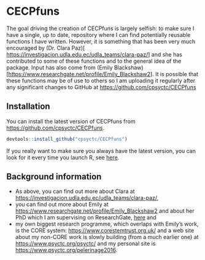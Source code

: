 
<!-- README.md is generated from README.Rmd. Please edit that file -->

# CECPfuns

<!-- badges: start -->
<!-- badges: end -->

The goal driving the creation of CECPfuns is largely selfish: to make
sure I have a single, up to date, repository where I can find
potentially reusable functions I have written. However, it is something
that has been very much encouraged by (Dr. Clara Paz)\[
<https://investigacion.udla.edu.ec/udla_teams/clara-paz/>\] and she has
contributed to some of these functions and to the general idea of the
package. Input has also come from (Emily
Blackshaw)\[<https://www.researchgate.net/profile/Emily_Blackshaw2>\].
It is possible that these functions may be of use to others so I am
uploading it regularly after any significant changes to GitHub at
<https://github.com/cpsyctc/CECPfuns>

## Installation

You can install the latest version of CECPfuns from
<https://github.com/cpsyctc/CECPfuns>.

``` r
devtools::install_github("cpsyctc/CECPfuns")
```

If you really want to make sure you always have the latest version, you
can look for it every time you launch R, see
[here](https://www.psyctc.org/Rblog/posts/2021-02-10-making-my-first-usable-package/#how-i-am-synching-my-package-to-machines-other-than-my-main-machine).

## Background information

-   As above, you can find out more about Clara at
    <https://investigacion.udla.edu.ec/udla_teams/clara-paz/>,
-   you can find out more about Emily at
    <https://www.researchgate.net/profile/Emily_Blackshaw2> and about
    her PhD which I am supervising on ResearchGate,
    [here](https://www.researchgate.net/project/Young-Persons-Clinical-Outcomes-in-Routine-Evaluation-YP-CORE-Scale-psychometric-properties-and-utility)
    and
-   my own biggest research programme, which overlaps with Emily’s work,
    is the CORE system: <https://www.corestemtrust.org.uk/> and a web
    site about my non-CORE work is slowly building (from a much earlier
    one) at <https://www.psyctc.org/psyctc/> and my personal site is
    <https://www.psyctc.org/pelerinage2016>.
